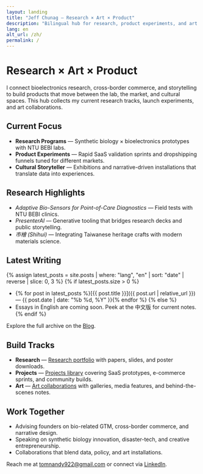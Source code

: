 ```yaml
---
layout: landing
title: "Jeff Chunag — Research × Art × Product"
description: "Bilingual hub for research, product experiments, and art projects."
lang: en
alt_url: /zh/
permalink: /
---
```


# Research × Art × Product

I connect bioelectronics research, cross-border commerce, and storytelling to build products that move between the lab, the market, and cultural spaces. This hub collects my current research tracks, launch experiments, and art collaborations.

## Current Focus

- **Research Programs** — Synthetic biology × bioelectronics prototypes with NTU BEBI labs.
- **Product Experiments** — Rapid SaaS validation sprints and dropshipping funnels tuned for different markets.
- **Cultural Storyteller** — Exhibitions and narrative-driven installations that translate data into experiences.

## Research Highlights

- *Adaptive Bio-Sensors for Point-of-Care Diagnostics* — Field tests with NTU BEBI clinics.
- *PresenterAI* — Generative tooling that bridges research decks and public storytelling.
- *市檜 (Shihui)* — Integrating Taiwanese heritage crafts with modern materials science.

## Latest Writing

{% assign latest_posts = site.posts | where: "lang", "en" | sort: "date" | reverse | slice: 0, 3 %}
{% if latest_posts.size > 0 %}
- {% for post in latest_posts %}[{{ post.title }}]({{ post.url | relative_url }}) — {{ post.date | date: "%b %d, %Y" }}{% endfor %}
{% else %}
- Essays in English are coming soon. Peek at the 中文版 for current notes.
{% endif %}

Explore the full archive on the [Blog](/blog/).

## Build Tracks

- **Research** — [Research portfolio](/research/) with papers, slides, and poster downloads.
- **Projects** — [Projects library](/projects/) covering SaaS prototypes, e-commerce sprints, and community builds.
- **Art** — [Art collaborations](/art/) with galleries, media features, and behind-the-scenes notes.

## Work Together

- Advising founders on bio-related GTM, cross-border commerce, and narrative design.
- Speaking on synthetic biology innovation, disaster-tech, and creative entrepreneurship.
- Collaborations that blend data, policy, and art installations.

Reach me at [tomnandy922@gmail.com](mailto:tomnandy922@gmail.com) or connect via [LinkedIn](https://www.linkedin.com/in/jeff-zhuang-b45117316).
